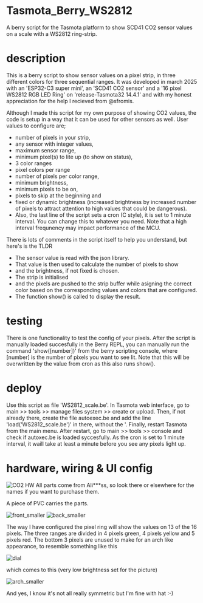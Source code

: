 # Tasmota_Berry_WS2812
A berry script for the Tasmota platform to show SCD41 CO2 sensor values on a scale with a WS2812 ring-strip.

# description
This is a berry script to show sensor values on a pixel strip, in three different colors for three sequential ranges. It was developed in march 2025 with an 'ESP32-C3 super mini', an 'SCD41 CO2 sensor' and a '16 pixel WS2812 RGB LED Ring' on 'release-Tasmota32 14.4.1' and with my honest appreciation for the help I recieved from @sfromis.

Although I made this script for my own purpose of showing CO2 values, the code is setup in a way that it can be used for other sensors as well. User values to configure are;
* number of pixels in your strip,
* any sensor with integer values,
* maximum sensor range,
* minimum pixel(s) to lite up (to show on status),
* 3 color ranges
* pixel colors per range
* number of pixels per color range,
* minimum brightness,
* minimum pixels to be on,
* pixels to skip at the beginning and
* fixed or dynamic brightness (increased brightness by increased number of pixels to attract attention to high values that could be dangerous).
* Also, the last line of the script sets a cron (C style), it is set to 1 minute interval. You can change this to whatever you need. Note that a high interval frequnency may impact performance of the MCU.

There is lots of comments in the script itself to help you understand, but here's is the TLDR
* The sensor value is read with the json library.
* That value is then used to calculate the number of pixels to show
* and the brightness, if not fixed is chosen.
* The strip is initialised
* and the pixels are pushed to the strip buffer while asigning the correct color based on the corresponding values and colors that are configured.
* The function show() is called to display the result.

# testing
There is one functionality to test the config of your pixels. After the script is manually loaded succesfully in the Berry REPL, you can manually run the command 'show([number])' from the berry scripting console, where [number] is the number of pixels you want to see lit. Note that this will be overwritten by the value from cron as this also runs show().

# deploy
Use this script as file 'WS2812_scale.be'. In Tasmota web interface, go to main >> tools >> manage files system >> create or upload. Then, if not already there, create the file autoexec.be and add the line 'load('WS2812_scale.be')' in there, without the '. Finally, restart Tasmota from the main menu. After restart, go to main >> tools >> console and check if autoxec.be is loaded syccesfully. As the cron is set to 1 minute interval, it waill take at least a minute before you see any pixels light up.

# hardware, wiring & UI config
![CO2 HW](https://github.com/user-attachments/assets/389de6d0-f899-42b8-9761-a223aa8f860a)
All parts come from Ali***ss, so look there or elsewhere for the names if you want to purchase them.

A piece of PVC carries the parts.

![front_smaller](https://github.com/user-attachments/assets/a63080fa-fd56-4773-ac3e-f7aece65f87e)
![back_smaller](https://github.com/user-attachments/assets/20205be8-7ac2-4d15-9790-9687afd44001)

The way I have configured the pixel ring will show the values on 13 of the 16 pixels. The three ranges are divided in 4 pixels green, 4 pixels yellow and 5 pixels red. The bottom 3 pixels are unused to make for an arch like appearance, to resemble something like this

![dial](https://github.com/user-attachments/assets/124b9f9e-2bc5-45b7-97e8-81ebd82bf347)

which comes to this (very low brightness set for the picture)

![arch_smaller](https://github.com/user-attachments/assets/57104d53-ef5a-4bc0-a8e7-451aab683f03)

And yes, I know it's not all really symmetric but I'm fine with hat :-)
